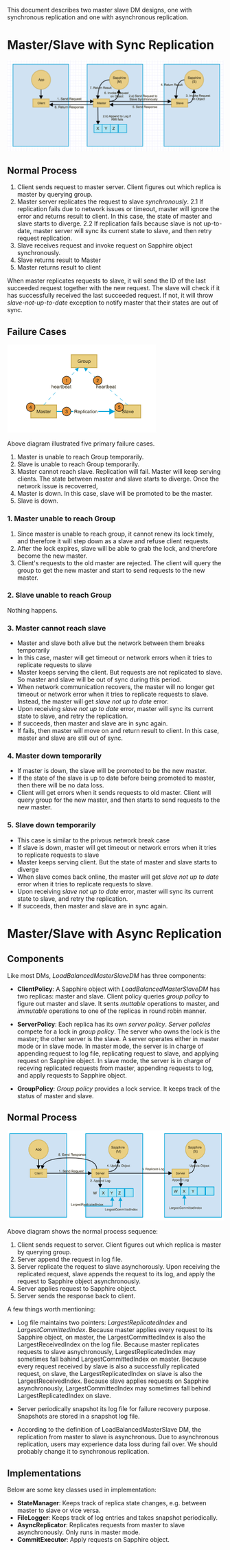 This document describes two master slave DM designs, one with synchronous replication and one with asynchronous replication.

# Master/Slave with Sync Replication
![MasterSlaveSyncDM](../images/MasterSlaveSynchronousDiagram.png)

## Normal Process
1. Client sends request to master server. Client figures out which replica is master by querying group.
2. Master server replicates the request to slave *synchronously*.
  2.1 If replication fails due to network issues or timeout, master will ignore the error and returns result to client. In this case, the state of master and slave starts to diverge.
  2.2 If replication fails because slave is not up-to-date, master server will sync its current state to slave, and then retry request replication.
3. Slave receives request and invoke request on Sapphire object synchronously.
4. Slave returns result to Master
5. Master returns result to client

When master replicates requests to slave, it will send the ID of the last succeeded request together with the new request. The slave will check if it has successfully received the last succeeded request. If not, it will throw *slave-not-up-to-date* exception to notify master that their states are out of sync. 

## Failure Cases

![MasterSlaveFailureCases](../images/MasterSlaveFailureCases.png)

Above diagram illustrated five primary failure cases.
1. Master is unable to reach Group temporarily. 
2. Slave is unable to reach Group temporarily. 
3. Master cannot reach slave. Replication will fail. Master will keep serving clients. The state between master and slave starts to diverge. Once the network issue is recoverred, 
4. Master is down. In this case, slave will be promoted to be the master.
5. Slave is down. 

### 1. Master unable to reach Group
1. Since master is unable to reach group, it cannot renew its lock timely, and therefore it will step down as a slave and refuse client requests.
2. After the lock expires, slave will be able to grab the lock, and therefore become the new master.
3. Client's requests to the old master are rejected. The client will query the group to get the new master and start to send requests to the new master.

### 2. Slave unable to reach Group
Nothing happens.

### 3. Master cannot reach slave
* Master and slave both alive but the network between them breaks temporarily
* In this case, master will get timeout or network errors when it tries to replicate requests to slave
* Master keeps serving the client. But requests are not replicated to slave. So master and slave will be out of sync during this period.
* When network communication recovers, the master will no longer get timeout or network error when it tries to replicate requests to slave. Instead, the master will get *slave not up to date* error. 
* Upon receiving *slave not up to date* error, master will sync its current state to slave, and retry the replication.
* If succeeds, then master and slave are in sync again.
* If fails, then master will move on and return result to client. In this case, master and slave are still out of sync.

### 4. Master down temporarily
* If master is down, the slave will be promoted to be the new master.
* If the state of the slave is up to date before being promoted to master, then there will be no data loss.
* Client will get errors when it sends requests to old master. Client will query group for the new master, and then starts to send requests to the new master.

### 5. Slave down temporarily 
* This case is similar to the privous network break case
* If slave is down, master will get timeout or network errors when it tries to replicate requests to slave
* Master keeps serving client. But the state of master and slave starts to diverge
* When slave comes back online, the master will get *slave not up to date* error when it tries to replicate requests to slave.
* Upon receiving *slave not up to date* error, master will sync its current state to slave, and retry the replication.
* If succeeds, then master and slave are in sync again.

# Master/Slave with Async Replication

## Components
Like most DMs, *LoadBalancedMasterSlaveDM* has three components:

* **ClientPolicy**: A Sapphire object with *LoadBalancedMasterSlaveDM* has two replicas: master and slave. Client policy queries *group policy* to figure out master and slave. It sents *muttable* operations to master, and *immutable* operations to one of the replicas in round robin manner.

* **ServerPolicy**: Each replica has its own *server policy*. *Server policies* compete for a lock in *group policy*. The server who owns the lock is the master; the other server is the slave. A server operates either in master mode or in slave mode. In master mode, the server is in charge of appending request to log file, replicating request to slave, and applying request on Sapphire object. In slave mode, the server is in charge of receving replicated requests from master, appending requests to log, and apply requests to Sapphire object. 

* **GroupPolicy**: *Group policy* provides a lock service. It keeps track of the status of master and slave.

## Normal Process
![MasterSlaveDM](../images/MasterSlaveDiagram.png)

Above diagram shows the normal process sequence:

1. Client sends request to server. Client figures out which replica is master by querying group.
2. Server append the request in log file.
3. Server replicate the request to slave asynchorously. Upon receiving the replicated request, slave appends the request to its log, and apply the request to Sapphire object asynchronously.
4. Server applies request to Sapphire object.
5. Server sends the response back to client.

A few things worth mentioning:

* Log file maintains two pointers: *LargestReplicatedIndex* and *LargestCommittedIndex*. Because master applies every request to its Sapphire object, on master, the LargestCommittedIndex is also the LargestReceivedIndex on the log file. Because master replicates requests to slave asnychronously, LargestReplicatedIndex may sometimes fall bahind LargestCommittedIndex on master. Because every request received by slave is also a successfully replicated request, on slave, the LargestReplicatedIndex on slave is also the LargestReceivedIndex. Because slave applies requests on Sapphire asynchronously, LargestCommittedIndex may sometimes fall behind LargestReplicatedIndex on slave. 

* Server periodically snapshot its log file for failure recovery purpose. Snapshots are stored in a snapshot log file.

* According to the definition of LoadBalancedMasterSlave DM, the replication from master to slave is asynchronous. Due to asynchronous replication, users may experience data loss during fail over. We should probably change it to synchronous replication.

## Implementations

Below are some key classes used in implementation:

* **StateManager**: Keeps track of replica state changes, e.g. between master to slave or vice versa.
* **FileLogger**: Keeps track of log entries and takes snapshot periodically.
* **AsyncReplicator**: Replicates requests from master to slave asynchronously. Only runs in master mode.
* **CommitExecutor**: Apply requests on Sapphire object.
